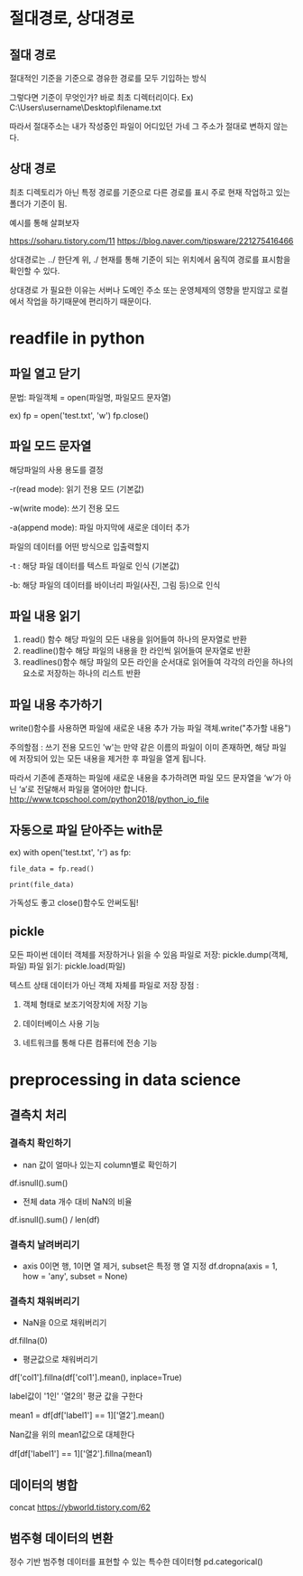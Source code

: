 #  절대경로, 상대경로

## 절대 경로
절대적인 기준을 기준으로 경유한 경로를 모두 기입하는 방식

그렇다면 기준이 무엇인가? 바로 최초 디렉터리이다. 
Ex) C:\Users\username\Desktop\filename.txt

따라서 절대주소는 내가 작성중인 파일이 어디있던 가네 그 주소가 절대로 변하지 않는다. 

## 상대 경로
최초 디렉토리가 아닌 특정 경로를 기준으로 다른 경로를 표시
주로 현재 작업하고 있는 폴더가 기준이 됨.

예시를 통해 살펴보자

https://soharu.tistory.com/11
https://blog.naver.com/tipsware/221275416466

상대경로는 ../ 한단계 위, ./ 현재를 통해 기준이 되는 위치에서 움직여 경로를 표시함을 확인할 수 있다.


상대경로 가 필요한 이유는 서버나 도메인 주소 또는 운영체제의 영향을 받지않고 로컬에서 작업을 하기때문에 편리하기 때문이다.

#  readfile in python
## 파일 열고 닫기

문법: 파일객체 = open(파일명, 파일모드 문자열)

ex) fp = open('test.txt', 'w')
    fp.close()

## 파일 모드 문자열
해당파일의 사용 용도를 결정

-r(read mode): 읽기 전용 모드 (기본값)

-w(write mode): 쓰기 전용 모드

-a(append mode): 파일 마지막에 새로운 데이터 추가

파일의 데이터를 어떤 방식으로 입출력할지

-t : 해당 파일 데이터를 텍스트 파일로 인식 (기본값)

-b: 해당 파일의 데이터를 바이너리 파일(사진, 그림 등)으로 인식

## 파일 내용 읽기
1. read() 함수
 해당 파일의 모든 내용을 읽어들여 하나의 문자열로 반환
2. readline()함수 
 해당 파일의 내용을 한 라인씩 읽어들여 문자열로 반환
3. readlines()함수
 해당 파일의 모든 라인을 순서대로 읽어들여 각각의 라인을 하나의 요소로 저장하는 하나의 리스트 반환

## 파일 내용 추가하기 
write()함수를 사용하면 파일에 새로운 내용 추가 가능
파일 객체.write("추가할 내용")

주의할점 : 쓰기 전용 모드인 'w'는 만약 같은 이름의 파일이 이미 존재하면, 해당 파일에 저장되어 있는 모든 내용을 제거한 후 파일을 열게 됩니다.

따라서 기존에 존재하는 파일에 새로운 내용을 추가하려면 파일 모드 문자열을 ‘w’가 아닌 ‘a’로 전달해서 파일을 열어야만 합니다.
http://www.tcpschool.com/python2018/python_io_file

## 자동으로 파일 닫아주는 with문 
ex) with open('test.txt', 'r') as fp:

    file_data = fp.read()

    print(file_data)

가독성도 좋고 close()함수도 안써도됨!

## pickle
모든 파이썬 데이터 객체를 저장하거나 읽을 수 있음
파일로 저장: pickle.dump(객체, 파일)
파일 읽기: pickle.load(파일)

텍스트 상태 데이터가 아닌 객체 자체를 파일로 저장
장점 :
1. 객체 형태로 보조기억장치에 저장 기능

2. 데이터베이스 사용 기능

3. 네트워크를 통해 다른 컴퓨터에 전송 기능

# preprocessing in data science
## 결측치 처리 

### 결측치 확인하기
- nan 값이 얼마나 있는지 column별로 확인하기

df.isnull().sum()

- 전체 data 개수 대비 NaN의 비율

df.isnull().sum() / len(df)

### 결측치 날려버리기
- axis 0이면 행, 1이면 열 제거, subset은 특정 행 열 지정
df.dropna(axis = 1, how = 'any', subset = None)


### 결측치 채워버리기
- NaN을 0으로 채워버리기

df.fillna(0)

- 평균값으로 채워버리기

df['col1'].fillna(df['col1'].mean(), inplace=True)

label값이 '1인' '열2의' 평균 값을 구한다 

mean1 = df[df['label1'] == 1]['열2'].mean()

Nan값을 위의 mean1값으로 대체한다

df[df['label1'] == 1]['열2'].fillna(mean1)

## 데이터의 병합
concat
https://ybworld.tistory.com/62


## 범주형 데이터의 변환
정수 기반 범주형 데이터를 표현할 수 있는 특수한 데이터형 
pd.categorical()
